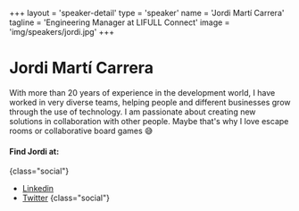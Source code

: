 +++
layout = 'speaker-detail'
type = 'speaker'
name = 'Jordi Martí Carrera'
tagline = 'Engineering Manager at LIFULL Connect'
image = 'img/speakers/jordi.jpg'
+++

# Jordi Martí Carrera
With more than 20 years of experience in the development world, I have worked in very diverse teams, helping people and different businesses grow through the use of technology. I am passionate about creating new solutions in collaboration with other people. Maybe that's why I love escape rooms or collaborative board games 😅

#### Find Jordi at:
{class="social"}
* [Linkedin](https://www.linkedin.com/in/jmarti-heedrox/)
* [Twitter](https://twitter.com/itortv)
  {class="social"}